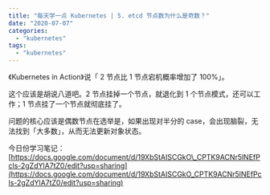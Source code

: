```yaml
---
title: "每天学一点 Kubernetes | 5. etcd 节点数为什么是奇数？"
date: "2020-07-07"
categories: 
  - "kubernetes"
tags: 
  - "kubernetes"
---
```


《Kubernetes in Action》说「 2 节点比 1 节点宕机概率增加了 100%」。

这个应该是胡说八道吧。2 节点挂掉一个节点，就退化到 1 个节点模式，还可以工作；1 节点挂了一个节点就彻底挂了。

问题的核心应该是偶数节点在选举是，如果出现对半分的 case，会出现脑裂，无法找到「大多数」，从而无法更新对象状态。  

今日份学习笔记：[https://docs.google.com/document/d/19XbStAISCGkO\_CPTK9ACNr5lNEfPcls-2gZdYlA7tZ0/edit?usp=sharing](https://docs.google.com/document/d/19XbStAISCGkO_CPTK9ACNr5lNEfPcls-2gZdYlA7tZ0/edit?usp=sharing)
